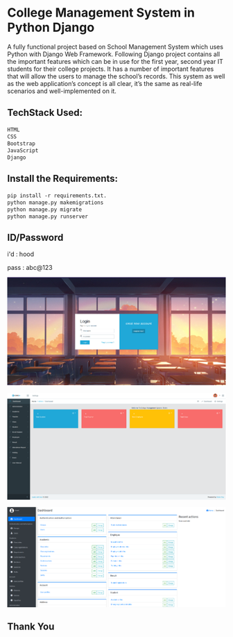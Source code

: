 # College Management System in Python Django



A fully functional project based on School Management System which uses Python with Django Web Framework. Following Django project contains all the important features which can be in use for the first year, second year IT students for their college projects. It has a number of important features that will allow the users to manage the school’s records. This system as well as the web application’s concept is all clear, it’s the same as real-life scenarios and well-implemented on it. 





## TechStack Used: 

    HTML
    CSS
    Bootstrap
    JavaScript
    Django
    
    
    
   
   
 ## Install the Requirements:
 
    pip install -r requirements.txt.
    python manage.py makemigrations
    python manage.py migrate
    python manage.py runserver
    
    
 
## ID/Password
  
  
  i'd   : hood
  
  pass  : abc@123 
  


   

   
 
 
 
 ![alt text](https://raw.githubusercontent.com/robin113x/collegeManagementSystem/main/finalimages/1.png)

 
 
 
  ![alt text](https://raw.githubusercontent.com/robin113x/collegeManagementSystem/main/finalimages/2.png)



 ![alt text](https://raw.githubusercontent.com/robin113x/collegeManagementSystem/main/finalimages/3.png)
 
 
 
 
 ## Thank You
